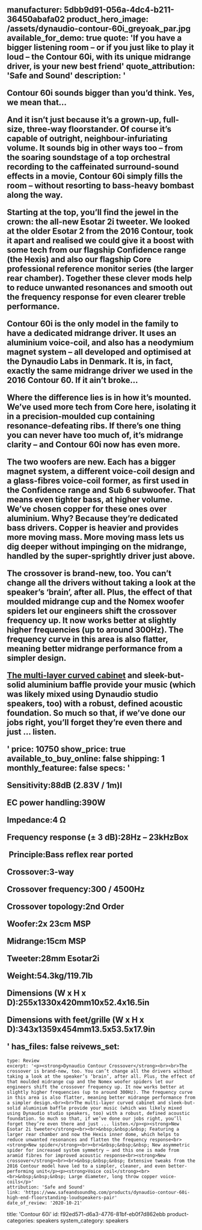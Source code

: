 manufacturer: 5dbb9d91-056a-4dc4-b211-36450abafa02
product_hero_image: /assets/dynaudio-contour-60i_greyoak_par.jpg
available_for_demo: true
quote: 'If you have a bigger listening room – or if you just like to play it loud – the Contour 60i, with its unique midrange driver, is your new best friend'
quote_attribution: 'Safe and Sound'
description: '<p>Contour 60i sounds bigger than you’d think. Yes, we mean that…</p><p>And it isn’t just because it’s a grown-up, full-size, three-way floorstander. Of course it’s capable of outright, neighbour-infuriating volume. It sounds big in other ways too – from the soaring soundstage of a top orchestral recording to the caffeinated surround-sound effects in a movie, Contour 60i simply fills the room – without resorting to bass-heavy bombast along the way.</p><p>Starting at the top, you’ll find the jewel in the crown: the all-new Esotar 2i tweeter. We looked at the older Esotar 2 from the 2016 Contour, took it apart and realised we could give it a boost with some tech from our flagship Confidence range (the Hexis) and also our flagship Core professional reference monitor series (the larger rear chamber). Together these clever mods help to reduce unwanted resonances and smooth out the frequency response for even clearer treble performance.</p><p>Contour 60i is the only model in the family to have a dedicated midrange driver. It uses an aluminium voice-coil, and also has a neodymium magnet system – all developed and optimised&nbsp;at the Dynaudio Labs in Denmark. It is, in fact, exactly the same midrange driver we used in the 2016 Contour 60. If it ain’t broke…</p><p>Where the difference lies is in how it’s mounted. We’ve used more tech from Core here, isolating it in a precision-moulded cup containing resonance-defeating ribs. If there’s one thing you can never have too much of, it’s midrange clarity – and Contour 60i now has even more.</p><p>The two woofers are new. Each has a bigger magnet system, a different voice-coil design and a glass-fibres voice-coil former, as first used in the Confidence range and Sub 6 subwoofer. That means even tighter bass, at higher volume. We’ve chosen copper for these ones over aluminium. Why? Because they’re dedicated bass drivers. Copper is heavier and provides more moving mass. More moving mass lets us dig deeper without impinging on the midrange, handled by the super-sprightly driver just above.</p><p>The crossover is brand-new, too. You can’t change all the drivers without taking a look at the speaker’s ‘brain’, after all. Plus, the effect of that moulded midrange cup and the Nomex woofer spiders let our engineers shift the crossover frequency up. It now works better at slightly higher frequencies (up to around 300Hz). The frequency curve in this area is also flatter, meaning better midrange performance from a simpler design.</p><p><a href="https://www.dynaudio.com/dynaudio-academy/2016/october/the-new-dynaudio-contour-cabinet">The multi-layer curved cabinet</a>&nbsp;and sleek-but-solid aluminium baffle provide your music (which was likely mixed using Dynaudio studio speakers, too) with a robust, defined acoustic foundation. So much so that, if we’ve done our jobs right, you’ll forget they’re even there and just ... listen.</p>'
price: 10750
show_price: true
available_to_buy_online: false
shipping: 1
monthly_featuree: false
specs: '<p>Sensitivity:88dB (2.83V / 1m)I</p><p>EC power handling:390W</p><p>Impedance:4 Ω</p><p>Frequency response (± 3 dB):28Hz – 23kHzBox</p><p>&nbsp;Principle:Bass reflex rear ported</p><p>Crossover:3-way</p><p>Crossover frequency:300 / 4500Hz</p><p>Crossover topology:2nd Order<br></p><p>Woofer:2x 23cm MSP</p><p>Midrange:15cm MSP</p><p>Tweeter:28mm Esotar2i</p><p>Weight:54.3kg/119.7lb</p><p>Dimensions (W x H x D):255x1330x420mm10x52.4x16.5in</p><p>Dimensions with feet/grille (W x H x D):343x1359x454mm13.5x53.5x17.9in</p>'
has_files: false
reivews_set:
  -
    type: Review
    excerpt: '<p><strong>Dynaudio Contour Crossover</strong><br><br>The crossover is brand-new, too. You can’t change all the drivers without taking a look at the speaker’s ‘brain’, after all. Plus, the effect of that moulded midrange cup and the Nomex woofer spiders let our engineers shift the crossover frequency up. It now works better at slightly higher frequencies (up to around 300Hz). The frequency curve in this area is also flatter, meaning better midrange performance from a simpler design.<br><br>The multi-layer curved cabinet and sleek-but-solid aluminium baffle provide your music (which was likely mixed using Dynaudio studio speakers, too) with a robust, defined acoustic foundation. So much so that, if we’ve done our jobs right, you’ll forget they’re even there and just ... listen.</p><p><strong>New Esotar 2i tweeter</strong><br><br>&nbsp;&nbsp;&nbsp; Featuring a larger rear chamber and now the Hexis inner dome, which helps to reduce unwanted resonances and flatten the frequency response<br><strong>New spider</strong><br><br>&nbsp;&nbsp;&nbsp; New asymmetric spider for increased system symmetry – and this one is made from aramid fibres for improved acoustic response<br><strong>New crossover</strong><br><br>&nbsp;&nbsp;&nbsp; Extensive tweaks from the 2016 Contour model have led to a simpler, cleaner, and even better-performing unit</p><p><strong>Voice coil</strong><br><br>&nbsp;&nbsp;&nbsp; Large diameter, long throw copper voice-coils</p>'
    attribution: 'Safe and Sound'
    link: 'https://www.safeandsoundhq.com/products/dynaudio-contour-60i-high-end-floorstanding-loudspeakers-pair'
    date_of_review: '2020-10-21'
title: 'Contour 60i'
id: f92ed571-d6a3-4776-81bf-eb0f7d862ebb
product-categories: speakers
system_category: speakers
